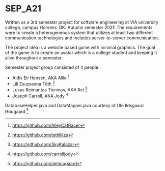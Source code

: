 # SEP_A21
Written as a 3rd semester project for software engineering at VIA university college, campus Horsens, DK.
Autumn semester 2021: The requirements were to create a heterogeneous system that utilizes at least two different communication technologies and includes server-to-server communication.

The project idea is a website based game with minimal graphics. The goal of the game is to create an avatar which is a college student and keeping it alive throughout a semester.

Semester project group consisted of 4 people:

- Aldís Eir Hansen, AKA Allie [^0]
- Lili Zsuzsanna Tóth [^1]
- Lukas Reimantas Tiuninas, AKA Rei [^2]
- Joseph Carroll, AKA Jody [^3]

DatabaseHelper.java and DataMapper.java courtesy of Ole Ildsgaard Hougaard [^4]

[^0]: https://github.com/AlleyCatRacer
[^1]: https://github.com/tothlilizs
[^2]: https://github.com/SkyKalazar
[^3]: https://github.com/carrolljody
[^4]: https://github.com/olehougaard

